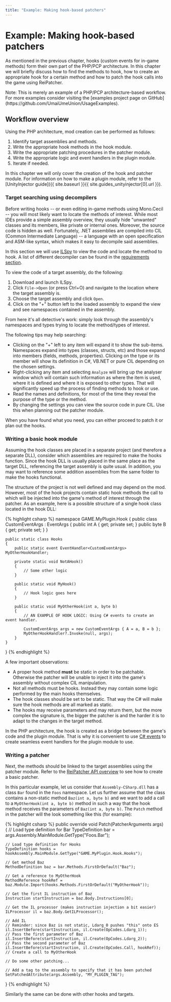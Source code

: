 ```yaml
---
title: "Example: Making hook-based patchers"
---
```


# Example: Making hook-based patchers

As mentioned in the previous chapter, hooks (custom events for in-game methods) form their own part of the PHP/PCP architecture. In this chapter we will briefly discuss how to find the methods to hook, how to create an appropriate hook for a certain method and how to patch the hook calls into the game using ReiPatcher.

<div class="alert alert-info" role="alert">
<span class="glyphicon glyphicon-exclamation-sign" aria-hidden="true"></span>
<span class="sr-only">Note:</span>
<span class="alert-text">This is merely an example of a PHP/PCP architecture-based workflow. For more examples consider visiting the [examples project page on GitHub](https://github.com/UmaiUmeUnion/UsageExamples).</span>
</div>

## Workflow overview
Using the PHP architecture, mod creation can be performed as follows:

1. Identify target assemblies and methods.
2. Write the appropriate hook methods in the hook module.
3. Write the appropriate patching procedures in the patcher module.
4. Write the appropriate logic and event handlers in the plugin module.
5. Iterate if needed.

In this chapter we will only cover the creation of the hook and patcher module. For information on how to make a plugin module, refer to the [UnityInjector guide]({{ site.baseurl }}{{ site.guides_unityinjector[0].url }}).

### Target searching using decompilers

Before writing hooks -- or even editing in-game methods using Mono.Cecil -- you will most likely want to locate the methods of interest. While most IDEs provide a simple assembly overview, they usually hide "unwanted" classes and its members, like private or internal ones. Moreover, the source code is hidden as well. Fortunately, .NET assemblies are compiled into CIL (Common Intermediate Language) -- a language with an open specification and ASM-like syntax, which makes it easy to decompile said assemblies.

In this section we will use [ILSpy](http://www.ilspy.com/) to view the code and locate the method to hook. A list of different decompiler can be found in the [requirements section](06_api_guide_setup.html#tools-and-requirements).

To view the code of a target assembly, do the following:

1. Download and launch ILSpy.
2. Click `File->Open` (or press Ctrl+O) and navigate to the location where the target assembly is.
3. Choose the target assembly and click `Open`.
4. Click on the "+" button left to the loaded assembly to expand the view and see namespaces contained in the assembly.

From here it's all detective's work: simply look through the assembly's namespaces and types trying to locate the method/types of interest.

The following tips may help searching:

* Clicking on the "+" left to any item will expand it to show the sub-items. Namespaces expand into types (classes, structs, etc) and those expand into members (fields, methods, properties). Clicking on the type or its member will show its definition in C#, VB.NET or pure CIL depending on the chosen settings.
* Right-clicking any item and selecting `Analyze` will bring up the analyser window which will contain such information as where the item is used, where it is defined and where it is exposed to other types. That will significantly speed up the process of finding methods to hook or use.
* Read the names and definitions, for most of the time they reveal the purpose of the type or the method.
* By changing the settings you can view the source code in pure CIL. Use this when planning out the patcher module.

When you have found what you need, you can either proceed to patch it or plan out the hooks.

### Writing a basic hook module

Assuming the hook classes are placed in a separate project (and therefore a separate DLL), consider which assemblies are required to make the hooks function. Since the hook DLL is usually placed in the same place as the target DLL, referencing the target assembly is quite usual. In addition, you may want to reference some addition assemblies from the same folder to make the hooks functional.

The structure of the project is not well defined and may depend on the mod. However, most of the hook projects contain static hook methods the call to which will be injected into the game's method of interest through the patcher. As an example, here is a possible structure of a single hook class located in the hook DLL:

{% highlight csharp %}
namespace GAME.MyPlugin.Hook
{
    public class CustomEventArgs : EventArgs
    {
        public int A { get; private set; }
        public byte B { get; private set; }
    }

    public static class Hooks
    {
        public static event EventHandler<CustomEventArgs> MyOtherHookHandler;

        private static void NotAHook()
        {
            // Some other logic
        }

        public static void MyHook()
        {
            // Hook logic goes here
        }

        public static void MyOtherHook(int a, byte b)
        {
            // AN EXAMPLE OF HOOK LOGIC: Using C# events to create an event handler.

            CustomEventArgs args = new CustomEventArgs { A = a, B = b };
            MyOtherHookHandler?.Invoke(null, args);
        }
    }
}
{% endhighlight %}

A few important observations:

* A proper hook method **must** be static in order to be patchable. Otherwise the patcher will be unable to inject it into the game's assembly without complex CIL manipulation.
* Not all methods must be hooks. Instead they may contain some logic performed by the main hooks themselves.
* The hook classes should be set to be static. That way the C# will make sure the hook methods are all marked as static.
* The hooks may receive parameters and may return them, but the more complex the signature is, the bigger the patcher is and the harder it is to adapt to the changes in the target method.

In the PHP architecture, the hook is created as a bridge between the game's code and the plugin module. That is why it is convenient to use [C# events](https://msdn.microsoft.com/en-us/library/aa645739(v=vs.71).aspx) to create seamless event handlers for the plugin module to use.

### Writing a patcher
Next, the methods should be linked to the target assemblies using the patcher module. Refer to the [ReiPatcher API overview](07_api_guide_patcher.html) to see how to create a basic patcher.

In this particular example, let us consider that `Assembly-CSharp.dll` has a class `Bar` found in the `Foos` namespace. Let us further assume that the class contains a non-static method `Baz(int a, byte b)` and we want to add a call to a `MyOtherHook(int a, byte b)` method in such a way that the hook method receives the parameters of `Baz(int a, byte b)`. The `Patch` method in the patcher will the look something like this (for example):

{% highlight csharp %}
public override void Patch(PatcherArguments args)
{
    // Load type definition for Bar
    TypeDefinition bar = args.Assembly.MainModule.GetType("Foos.Bar");

    // Load type definition for Hooks
    TypeDefinition hooks = hookAssembly.MainModule.GetType("GAME.MyPlugin.Hook.Hooks");

    // Get method Baz
    MethodDefinition baz = bar.Methods.FirstOrDefault("Baz");
    
    // Get a reference to MyOtherHook
    MethodReference hookRef = baz.Module.Import(hooks.Methods.FirstOrDefault("MyOtherHook"));

    // Get the first IL instruction of Baz
    Instruction startInstruction = baz.Body.Instructions[0];

    // Get the IL processor (makes instruction injection a bit easier)
    ILProcessor il = baz.Body.GetILProcessor();

    // Add IL
    // Reminder: since Baz is not static, Ldarg_0 pushes "this" onto ES
    il.InsertBefore(startInstruction, il.Create(OpCodes.Ldarg_1));           // Pass the first parameter of Baz
    il.InsertBefore(startInstruction, il.Create(OpCodes.Ldarg_2));           // Pass the second parameter of Baz
    il.InsertBefore(startInstruction, il.Create(OpCodes.Call, hookRef));     // Create a call to MyOtherHook

    // Do some other patching...

    // Add a tag to the assembly to specify that it has been patched
    SetPatchedAttribute(args.Assembly, "MY_PLUGIN_TAG");
}
{% endhighlight %}

Similarly the same can be done with other hooks and targets.
